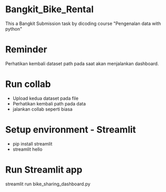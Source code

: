 # Bangkit_Bike_Rental
This a Bangkit Submission task by dicoding course "Pengenalan data with python" 

# Reminder
Perhatikan kembali dataset path pada saat akan menjalankan dashboard. 

# Run collab 
- Upload kedua dataset pada file
- Perhatikan kembali path pada data
- jalankan collab seperti biasa

# Setup environment - Streamlit 
- pip install streamlit
- streamlit hello 

# Run Streamlit app
streamlit run bike_sharing_dashboard.py
